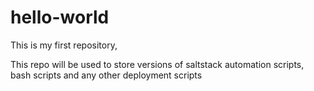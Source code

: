 # hello-world
This is my first repository,

This repo will be used to store versions of saltstack automation scripts, bash scripts and any other deployment scripts
